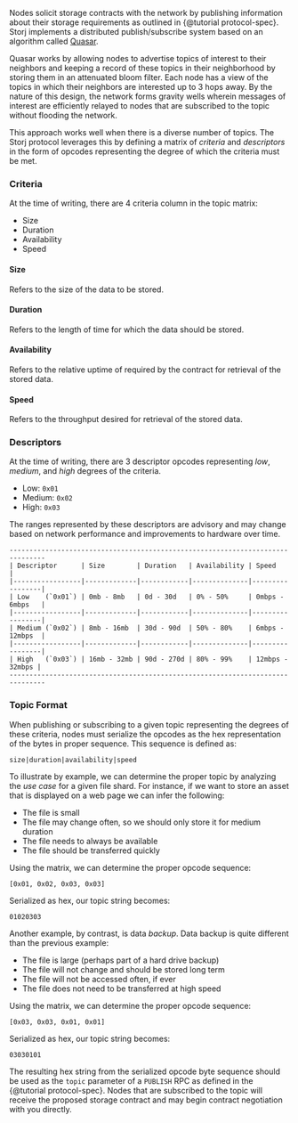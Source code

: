 Nodes solicit storage contracts with the network by publishing information
about their storage requirements as outlined in {@tutorial protocol-spec}.
Storj implements a distributed publish/subscribe system based on an algorithm
called [Quasar](https://github.com/kadtools/kad-quasar).

Quasar works by allowing nodes to advertise topics of interest to their
neighbors and keeping a record of these topics in their neighborhood by storing
them in an attenuated bloom filter. Each node has a view of the topics in which
their neighbors are interested up to 3 hops away. By the nature of this
design, the network forms gravity wells wherein messages of interest are
efficiently relayed to nodes that are subscribed to the topic without flooding
the network.

This approach works well when there is a diverse number of topics. The Storj
protocol leverages this by defining a matrix of *criteria* and *descriptors*
in the form of opcodes representing the degree of which the criteria must be
met.

### Criteria

At the time of writing, there are 4 criteria column in the topic matrix:

* Size
* Duration
* Availability
* Speed

#### Size

Refers to the size of the data to be stored.

#### Duration

Refers to the length of time for which the data should be stored.

#### Availability

Refers to the relative uptime of required by the contract for retrieval of the
stored data.

#### Speed

Refers to the throughput desired for retrieval of the stored data.

### Descriptors

At the time of writing, there are 3 descriptor opcodes representing *low*,
*medium*, and *high* degrees of the criteria.

* Low: `0x01`
* Medium: `0x02`
* High: `0x03`

The ranges represented by these descriptors are advisory and may change based
on network performance and improvements to hardware over time.

```
-------------------------------------------------------------------------------
| Descriptor      | Size        | Duration   | Availability | Speed           |
|-----------------|-------------|------------|--------------|-----------------|
| Low    (`0x01`) | 0mb - 8mb   | 0d - 30d   | 0% - 50%     | 0mbps - 6mbps   |
|-----------------|-------------|------------|--------------|-----------------|
| Medium (`0x02`) | 8mb - 16mb  | 30d - 90d  | 50% - 80%    | 6mbps - 12mbps  |
|-----------------|-------------|------------|--------------|-----------------|
| High   (`0x03`) | 16mb - 32mb | 90d - 270d | 80% - 99%    | 12mbps - 32mbps |
-------------------------------------------------------------------------------
```

### Topic Format

When publishing or subscribing to a given topic representing the degrees of
these criteria, nodes must serialize the opcodes as the hex representation of
the bytes in proper sequence. This sequence is defined as:

```
size|duration|availability|speed
```

To illustrate by example, we can determine the proper topic by analyzing the
*use case* for a given file shard. For instance, if we want to store an asset
that is displayed on a web page we can infer the following:

* The file is small
* The file may change often, so we should only store it for medium duration
* The file needs to always be available
* The file should be transferred quickly

Using the matrix, we can determine the proper opcode sequence:

```
[0x01, 0x02, 0x03, 0x03]
```

Serialized as hex, our topic string becomes:

```
01020303
```

Another example, by contrast, is data *backup*. Data backup is quite different
than the previous example:

* The file is large (perhaps part of a hard drive backup)
* The file will not change and should be stored long term
* The file will not be accessed often, if ever
* The file does not need to be transferred at high speed

Using the matrix, we can determine the proper opcode sequence:

```
[0x03, 0x03, 0x01, 0x01]
```

Serialized as hex, our topic string becomes:

```
03030101
```

The resulting hex string from the serialized opcode byte sequence should be
used as the `topic` parameter of a `PUBLISH` RPC as defined in the
{@tutorial protocol-spec}. Nodes that are subscribed to the topic will receive
the proposed storage contract and may begin contract negotiation with you
directly.
